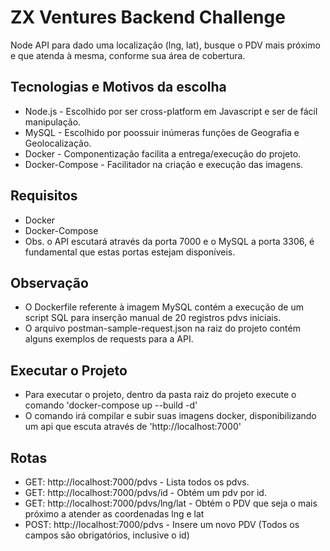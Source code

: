 # ZX Ventures Backend Challenge

Node API para dado uma localização (lng, lat), busque o PDV mais próximo e que atenda à mesma, conforme sua área de cobertura.

## Tecnologias e Motivos da escolha

- Node.js - Escolhido por ser cross-platform em Javascript e ser de fácil manipulação.
- MySQL - Escolhido por poossuir inúmeras funções de Geografia e Geolocalização.
- Docker - Componentização facilita a entrega/execução do projeto.
- Docker-Compose - Facilitador na criação e execução das imagens.

## Requisitos

- Docker
- Docker-Compose
- Obs. o API escutará através da porta 7000 e o MySQL a porta 3306, é fundamental que estas portas estejam disponíveis.

## Observação

- O Dockerfile referente à imagem MySQL contém a execução de um script SQL para inserção manual de 20 registros pdvs iniciais.
- O arquivo postman-sample-request.json na raiz do projeto contém alguns exemplos de requests para a API.

## Executar o Projeto

- Para executar o projeto, dentro da pasta raiz do projeto execute o comando 'docker-compose up --build -d' 
- O comando irá compilar e subir suas imagens docker, disponibilizando um api que escuta através de 'http://localhost:7000'

## Rotas 

- GET: http://localhost:7000/pdvs - Lista todos os pdvs.
- GET: http://localhost:7000/pdvs/id - Obtém um pdv por id.
- GET: http://localhost:7000/pdvs/lng/lat - Obtém o PDV que seja o mais próximo a atender as coordenadas lng e lat
- POST: http://localhost:7000/pdvs - Insere um novo PDV (Todos os campos são obrigatórios, inclusive o id)
